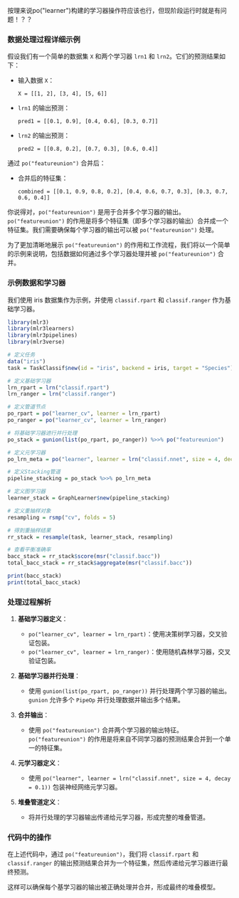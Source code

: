 按理来说po("learner")构建的学习器操作符应该也行，但现阶段运行时就是有问题！？？


### 数据处理过程详细示例

假设我们有一个简单的数据集 `X` 和两个学习器 `lrn1` 和 `lrn2`。它们的预测结果如下：

- 输入数据 `X`：
  ```
  X = [[1, 2], [3, 4], [5, 6]]
  ```

- `lrn1` 的输出预测：
  ```
  pred1 = [[0.1, 0.9], [0.4, 0.6], [0.3, 0.7]]
  ```

- `lrn2` 的输出预测：
  ```
  pred2 = [[0.8, 0.2], [0.7, 0.3], [0.6, 0.4]]
  ```

通过 `po("featureunion")` 合并后：

- 合并后的特征集：
  ```
  combined = [[0.1, 0.9, 0.8, 0.2], [0.4, 0.6, 0.7, 0.3], [0.3, 0.7, 0.6, 0.4]]
  ```


你说得对，`po("featureunion")` 是用于合并多个学习器的输出。`po("featureunion")` 的作用是将多个特征集（即多个学习器的输出）合并成一个特征集。我们需要确保每个学习器的输出可以被 `po("featureunion")` 处理。

为了更加清晰地展示 `po("featureunion")` 的作用和工作流程，我们将以一个简单的示例来说明，包括数据如何通过多个学习器处理并被 `po("featureunion")` 合并。

### 示例数据和学习器

我们使用 iris 数据集作为示例，并使用 `classif.rpart` 和 `classif.ranger` 作为基础学习器。

```r
library(mlr3)
library(mlr3learners)
library(mlr3pipelines)
library(mlr3verse)

# 定义任务
data("iris")
task = TaskClassif$new(id = "iris", backend = iris, target = "Species")

# 定义基础学习器
lrn_rpart = lrn("classif.rpart")
lrn_ranger = lrn("classif.ranger")

# 定义管道节点
po_rpart = po("learner_cv", learner = lrn_rpart)
po_ranger = po("learner_cv", learner = lrn_ranger)

# 将基础学习器进行并行处理
po_stack = gunion(list(po_rpart, po_ranger)) %>>% po("featureunion")

# 定义元学习器
po_lrn_meta = po("learner", learner = lrn("classif.nnet", size = 4, decay = 0.1))

# 定义Stacking管道
pipeline_stacking = po_stack %>>% po_lrn_meta

# 定义图学习器
learner_stack = GraphLearner$new(pipeline_stacking)

# 定义重抽样对象
resampling = rsmp("cv", folds = 5)

# 得到重抽样结果
rr_stack = resample(task, learner_stack, resampling)

# 查看平衡准确率
bacc_stack = rr_stack$score(msr("classif.bacc"))
total_bacc_stack = rr_stack$aggregate(msr("classif.bacc"))

print(bacc_stack)
print(total_bacc_stack)
```

### 处理过程解析

1. **基础学习器定义**：
   - `po("learner_cv", learner = lrn_rpart)`：使用决策树学习器，交叉验证包装。
   - `po("learner_cv", learner = lrn_ranger)`：使用随机森林学习器，交叉验证包装。

2. **基础学习器并行处理**：
   - 使用 `gunion(list(po_rpart, po_ranger))` 并行处理两个学习器的输出。`gunion` 允许多个 `PipeOp` 并行处理数据并输出多个结果。

3. **合并输出**：
   - 使用 `po("featureunion")` 合并两个学习器的输出特征。`po("featureunion")` 的作用是将来自不同学习器的预测结果合并到一个单一的特征集。

4. **元学习器定义**：
   - 使用 `po("learner", learner = lrn("classif.nnet", size = 4, decay = 0.1))` 包装神经网络元学习器。

5. **堆叠管道定义**：
   - 将并行处理的学习器输出传递给元学习器，形成完整的堆叠管道。


### 代码中的操作

在上述代码中，通过 `po("featureunion")`，我们将 `classif.rpart` 和 `classif.ranger` 的输出预测结果合并为一个特征集，然后传递给元学习器进行最终预测。

这样可以确保每个基学习器的输出被正确处理并合并，形成最终的堆叠模型。